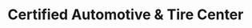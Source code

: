---
title: "Certified Automotive & Tire Center"
url: /forest-hill/certified-automotive-and-tire-center/
shop: car repair
---